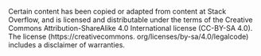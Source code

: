 Certain content has been copied or adapted from content at Stack
Overflow, and is licensed and distributable under the terms of
the Creative Commons Attribution-ShareAlike 4.0 International
license (CC-BY-SA 4.0). The license (https://creativecommons.
org/licenses/by-sa/4.0/legalcode) includes a disclaimer of
warranties.
